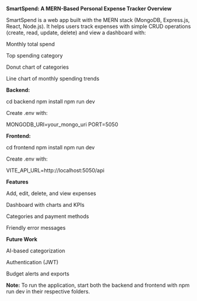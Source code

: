 **SmartSpend: A MERN-Based Personal Expense Tracker
Overview**

SmartSpend is a web app built with the MERN stack (MongoDB, Express.js, React, Node.js).
It helps users track expenses with simple CRUD operations (create, read, update, delete) and view a dashboard with:

Monthly total spend

Top spending category

Donut chart of categories

Line chart of monthly spending trends

**Backend:**

cd backend
npm install
npm run dev

Create .env with:

MONGODB_URI=your_mongo_uri
PORT=5050


**Frontend:**

cd frontend
npm install
npm run dev

Create .env with:

VITE_API_URL=http://localhost:5050/api

**Features**

Add, edit, delete, and view expenses

Dashboard with charts and KPIs

Categories and payment methods

Friendly error messages

**Future Work**

AI-based categorization

Authentication (JWT)

Budget alerts and exports

**Note:** To run the application, start both the backend and frontend with npm run dev in their respective folders.
